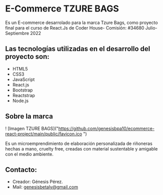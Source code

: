 # E-Commerce TZURE BAGS

Es un E-commerce desarrolado para la marca Tzure Bags, como proyecto final para el curso de React.Js de Coder House- Comisión: #34680 Julio- Septiembre 2022

## Las tecnologías utilizadas en el desarrollo del proyecto son:
* HTML5
* CSS3
* JavaScript 
* React.js
* Bootstrap 
* Reactstrap
* Node.js


## Sobre la marca

! [Imagen TZURE BAGS]("https://github.com/genesisbpa10/ecommerce-react-project/main/public/favicon.ico ")

Es un microemprendimiento de elaboración personalizada de riñoneras hechas a mano, cruelty free, creadas con material sustentable y amigable con el medio ambiente. 


## Contacto:
* Creador: Génesis Pérez.
* Mail: genesisbetaly@gmail.com



